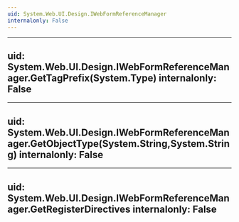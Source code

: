 ```yaml
---
uid: System.Web.UI.Design.IWebFormReferenceManager
internalonly: False
---
```


---
uid: System.Web.UI.Design.IWebFormReferenceManager.GetTagPrefix(System.Type)
internalonly: False
---

---
uid: System.Web.UI.Design.IWebFormReferenceManager.GetObjectType(System.String,System.String)
internalonly: False
---

---
uid: System.Web.UI.Design.IWebFormReferenceManager.GetRegisterDirectives
internalonly: False
---
